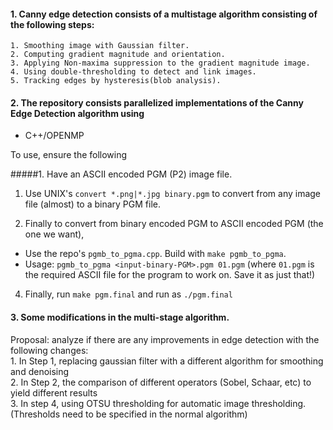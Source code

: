 #### 1. Canny edge detection consists of a multistage algorithm consisting of the following steps:  
    1. Smoothing image with Gaussian filter. 
    2. Computing gradient magnitude and orientation. 
    3. Applying Non-maxima suppression to the gradient magnitude image. 
    4. Using double-thresholding to detect and link images.
    5. Tracking edges by hysteresis(blob analysis). 

#### 2. The repository consists parallelized implementations of the Canny Edge Detection algorithm using 
- C++/OPENMP

To use, ensure the following

#####1. Have an ASCII encoded PGM (P2) image file.

1. Use UNIX's `convert *.png|*.jpg binary.pgm` to convert from any image file (almost) to a binary PGM file.

2. Finally to convert from binary encoded PGM to ASCII encoded PGM (the one we want),
- Use the repo's `pgmb_to_pgma.cpp`. 
Build with `make pgmb_to_pgma`.
- Usage: `pgmb_to_pgma <input-binary-PGM>.pgm 01.pgm`
(where `01.pgm` is the required ASCII file for the program to work on. Save it as just that!)

4. Finally, run `make pgm.final` and run as `./pgm.final`




#### 3. Some modifications in the multi-stage algorithm.
Proposal: analyze if there are any improvements in edge detection with the following changes:  
    1. In Step 1, replacing gaussian filter with a different algorithm for smoothing and denoising  
    2. In Step 2, the comparison of different operators (Sobel, Schaar, etc) to yield different results  
    3. In step 4, using OTSU thresholding for automatic image thresholding. (Thresholds need to be specified in the normal algorithm)  
